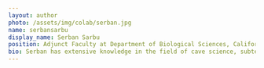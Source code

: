 ```yaml
---
layout: author
photo: /assets/img/colab/serban.jpg 
name: serbansarbu
display_name: Serban Sarbu
position: Adjunct Faculty at Department of Biological Sciences, California State University, Chico (CA USA) and Lead Researcher of Group for Underwater and Speleological Exploration (GESS) 
bio: Serban has extensive knowledge in the field of cave science, subterranean food-web analysis and in the study of sulfidic underground ecosystems. 
---
```

